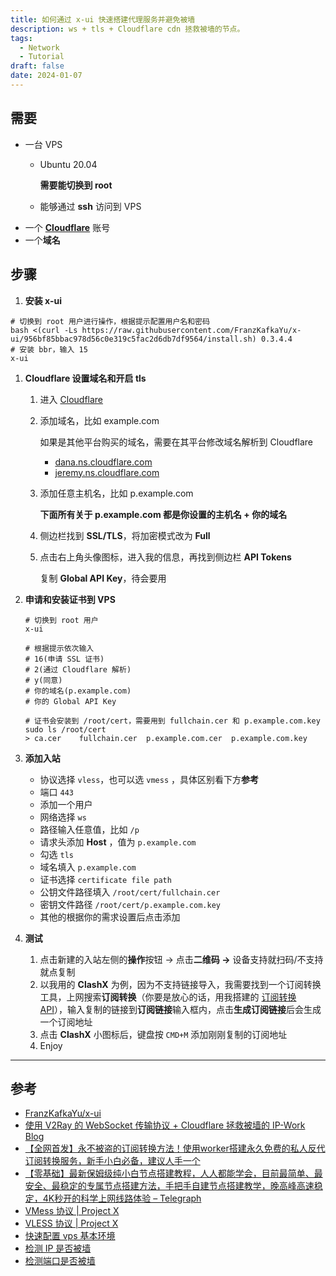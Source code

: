```yaml
---
title: 如何通过 x-ui 快速搭建代理服务并避免被墙
description: ws + tls + Cloudflare cdn 拯救被墙的节点。
tags:
  - Network
  - Tutorial
draft: false
date: 2024-01-07
---
```

## 需要

- 一台 VPS
    - Ubuntu 20.04
        
        **需要能切换到 root**
        
    - 能够通过 **ssh** 访问到 VPS
- 一个 **[Cloudflare](https://www.cloudflare.com/zh-cn/)** 账号
- 一个**域名**

## 步骤

1. **安装 x-ui**

```Shell
# 切换到 root 用户进行操作，根据提示配置用户名和密码
bash <(curl -Ls https://raw.githubusercontent.com/FranzKafkaYu/x-ui/956bf85bbac978d56c0e319c5fac2d6db7df9564/install.sh) 0.3.4.4
# 安装 bbr，输入 15
x-ui
```

1. **Cloudflare 设置域名和开启 tls**
    1. 进入 [Cloudflare](https://www.cloudflare.com/zh-cn/)
    2. 添加域名，比如 example.com
        
        如果是其他平台购买的域名，需要在其平台修改域名解析到 Cloudflare
        
        - [dana.ns.cloudflare.com](http://dana.ns.cloudflare.com/)
        - [jeremy.ns.cloudflare.com](http://jeremy.ns.cloudflare.com/)
        
    3. 添加任意主机名，比如 p.example.com
        
        **下面所有关于 p.example.com 都是你设置的主机名 + 你的域名**
        
    4. 侧边栏找到 **SSL/TLS**，将加密模式改为 **Full**
    5. 点击右上角头像图标，进入我的信息，再找到侧边栏 **API Tokens**
        
        复制 **Global API Key**，待会要用
        
2. **申请和安装证书到 VPS**
    
    ```Shell
    # 切换到 root 用户
    x-ui
    
    # 根据提示依次输入
    # 16(申请 SSL 证书)
    # 2(通过 Cloudflare 解析)
    # y(同意)
    # 你的域名(p.example.com)
    # 你的 Global API Key
    
    # 证书会安装到 /root/cert，需要用到 fullchain.cer 和 p.example.com.key
    sudo ls /root/cert
    > ca.cer	fullchain.cer  p.example.com.cer  p.example.com.key
    ```
    
3. **添加入站**
    - 协议选择 `vless`，也可以选 `vmess` ，具体区别看下方**参考**
    - 端口 `443`
    - 添加一个用户
    - 网络选择 `ws`
    - 路径输入任意值，比如 `/p`
    - 请求头添加 **Host** ，值为 `p.example.com`
    - 勾选 `tls`
    - 域名填入 `p.example.com`
    - 证书选择 `certificate file path`
    - 公钥文件路径填入 `/root/cert/fullchain.cer`
    - 密钥文件路径 `/root/cert/p.example.com.key`
    - 其他的根据你的需求设置后点击添加
4. **测试**
    1. 点击新建的入站左侧的**操作**按钮 → 点击**二维码 →** 设备支持就扫码/不支持就点复制
    2. 以我用的 **ClashX** 为例，因为不支持链接导入，我需要找到一个订阅转换工具，上网搜索**订阅转换**（你要是放心的话，用我搭建的 [订阅转换 API](https://sub.cuiko.top/)），输入复制的链接到**订阅链接**输入框内，点击**生成订阅链接**后会生成一个订阅地址
    3. 点击 **ClashX** 小图标后，键盘按 `CMD+M` 添加刚刚复制的订阅地址
    4. Enjoy

---

## 参考

- [FranzKafkaYu/x-ui](https://github.com/FranzKafkaYu/x-ui)
- [使用 V2Ray 的 WebSocket 传输协议 + Cloudflare 拯救被墙的 IP-Work Blog](https://www.wlgo.cc/archives/1708.html)
- [【全网首发】永不被盗的订阅转换方法！使用worker搭建永久免费的私人反代订阅转换服务，新手小白必备，建议人手一个](https://www.youtube.com/watch?v=X7CC5jrgazo)
- [【零基础】最新保姆级纯小白节点搭建教程，人人都能学会，目前最简单、最安全、最稳定的专属节点搭建方法，手把手自建节点搭建教学，晚高峰高速稳定，4K秒开的科学上网线路体验 – Telegraph](https://telegra.ph/bnode-10-24)
- [VMess 协议 | Project X](https://xtls.github.io/development/protocols/vmess.html#%E7%89%88%E6%9C%AC)
- [VLESS 协议 | Project X](https://xtls.github.io/development/protocols/vless.html)
- [快速配置 vps 基本环境](https://cuiko.github.io/vps-setup.html)
- [检测 IP 是否被墙](https://ping.pe/)
- [检测端口是否被墙](https://tcp.ping.pe/)